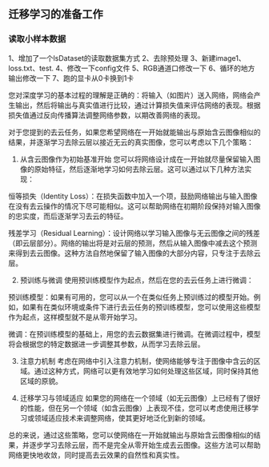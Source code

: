 ## 迁移学习的准备工作

### 读取小样本数据
1、增加了一个lsDataset的读取数据集方式
2、去除预处理
3、新建image1、loss.txt、test.
4、修改一下config文件
5、RGB通道口修改一下
6、循环的地方输出修改一下
7、跑的显卡从0卡换到1卡

您对深度学习的基本过程的理解是正确的：将输入（如图片）送入网络，网络会产生输出，然后将输出与真实值进行比较，通过计算损失值来评估网络的表现。根据损失值通过反向传播算法调整网络参数，以期改善网络的表现。

对于您提到的去云任务，如果您希望网络在一开始就能输出与原始含云图像相似的结果，并逐渐学习去除云层以接近无云的真实图像，您可以考虑以下几个策略：

1. 从含云图像作为初始基准开始
您可以将网络设计成在一开始就尽量保留输入图像的原始特征，然后逐渐地学习如何去除云层。这可以通过以下几种方法实现：

恒等损失（Identity Loss）：在损失函数中加入一个项，鼓励网络输出与输入图像在没有去云操作的情况下尽可能相似。这可以帮助网络在初期阶段保持对输入图像的忠实度，而后逐渐学习去云的特征。

残差学习（Residual Learning）：设计网络以学习输入图像与无云图像之间的残差（即云层部分）。网络的输出将是对云层的预测，然后从输入图像中减去这个预测来得到去云图像。这种方法自然地保留了输入图像的大部分内容，只专注于去除云层。

2. 预训练与微调
使用预训练模型作为起点，然后在您的去云任务上进行微调：

预训练模型：如果有可用的，您可以从一个在类似任务上预训练过的模型开始。例如，如果有在类似环境或条件下进行去云任务的预训练模型，您可以使用这些模型作为起点，这样模型就不是从零开始学习。

微调：在预训练模型的基础上，用您的去云数据集进行微调。在微调过程中，模型将会根据您的特定数据进一步调整其参数，从而学习去除云层。

3. 注意力机制
考虑在网络中引入注意力机制，使网络能够专注于图像中含云的区域。通过这种方式，网络可以更有效地学习如何处理这些区域，同时保持其他区域的原貌。

4. 迁移学习与领域适应
如果您的网络在一个领域（如无云图像）上已经有了很好的性能，但在另一个领域（如含云图像）上表现不佳，您可以考虑使用迁移学习或领域适应技术来调整网络，使其更好地泛化到新的领域。

总的来说，通过这些策略，您可以使网络在一开始就输出与原始含云图像相似的结果，并逐步学习去除云层，而不是完全从零开始生成去云图像。这些方法可以帮助网络更快地收敛，同时提高去云效果的自然性和真实性。
